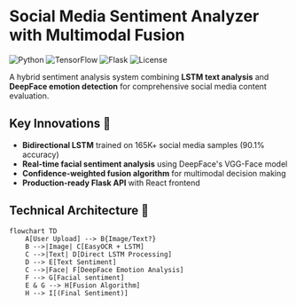 # Social Media Sentiment Analyzer with Multimodal Fusion

![Python](https://img.shields.io/badge/Python-3.8%2B-blue)
![TensorFlow](https://img.shields.io/badge/TensorFlow-2.12-orange)
![Flask](https://img.shields.io/badge/Flask-2.3-lightgrey)
![License](https://img.shields.io/badge/License-MIT-green)

A hybrid sentiment analysis system combining **LSTM text analysis** and **DeepFace emotion detection** for comprehensive social media content evaluation.

## Key Innovations 🚀
- **Bidirectional LSTM** trained on 165K+ social media samples (90.1% accuracy)
- **Real-time facial sentiment analysis** using DeepFace's VGG-Face model
- **Confidence-weighted fusion algorithm** for multimodal decision making
- **Production-ready Flask API** with React frontend

## Technical Architecture 🧠
```mermaid
flowchart TD
    A[User Upload] --> B{Image/Text?}
    B -->|Image| C[EasyOCR + LSTM]
    C -->|Text| D[Direct LSTM Processing]
    D --> E[Text Sentiment]
    C -->|Face| F[DeepFace Emotion Analysis]
    F --> G[Facial sentiment]
    E & G --> H[Fusion Algorithm]
    H --> I[(Final Sentiment)]
